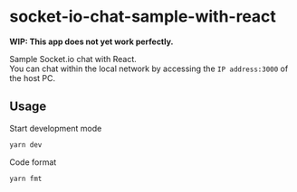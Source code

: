# socket-io-chat-sample-with-react

**WIP: This app does not yet work perfectly.**

Sample Socket.io chat with React.  
You can chat within the local network by accessing the `IP address:3000` of the host PC.



## Usage

Start development mode

```bash
yarn dev
```



Code format

```bash
yarn fmt
```

